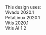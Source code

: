 This design uses:<br />
Vivado 2020.1<br />
PetaLinux 2020.1<br />
Vitis 2020.1<br />
Vitis AI 1.2<br />
